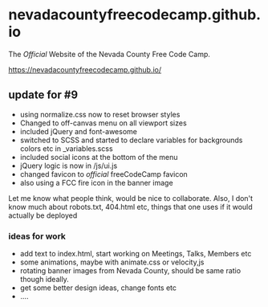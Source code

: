 # nevadacountyfreecodecamp.github.io

The _Official_ Website of the Nevada County Free Code Camp.

https://nevadacountyfreecodecamp.github.io/


## update for #9

- using normalize.css now to reset browser styles
- Changed to off-canvas menu on all viewport sizes
- included jQuery and font-awesome
- switched to SCSS and started to declare variables for backgrounds colors etc in _variables.scss
- included social icons at the bottom of the menu
- jQuery logic is now in /js/ui.js
- changed favicon to _official_ freeCodeCamp favicon
- also using a FCC fire icon in the banner image

Let me know what people think, would be nice to collaborate. Also, I don't know much about robots.txt, 404.html etc, things that one uses if it would actually be deployed

### ideas for work
- add text to index.html, start working on Meetings, Talks, Members etc
- some animations, maybe with animate.css or velocity,js
- rotating banner images from Nevada County, should be same ratio though ideally.
- get some better design ideas, change fonts etc
- ....